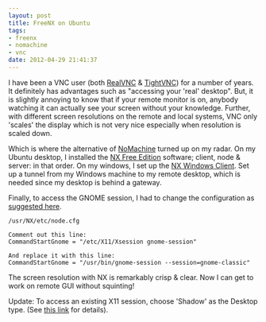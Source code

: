 ```yaml
---
layout: post
title: FreeNX on Ubuntu
tags: 
- freenx
- nomachine
- vnc
date: 2012-04-29 21:41:37
---
```


I have been a VNC user (both [RealVNC](http://www.realvnc.com) & [TightVNC](http://www.tightvnc.com/)) for a number of years. It definitely has advantages such as "accessing your 'real' desktop". But, it is slightly annoying to know that if your remote monitor is on, anybody watching it can actually see your screen without your knowledge. Further, with different screen resolutions on the remote and local systems, VNC only 'scales' the display which is not very nice especially when resolution is scaled down.

Which is where the alternative of [NoMachine](www.nomachine.com) turned up on my radar. On my Ubuntu desktop, I installed the [NX Free Edition](http://www.nomachine.com/select-package.php?os=linux&id=1) software; client, node & server: in that order. On my windows, I set up the [NX Windows Client](http://www.nomachine.com/download-package.php?Prod_Id=3655). Set up a tunnel from my Windows machine to my remote desktop, which is needed since my desktop is behind a gateway. 

Finally, to access the GNOME session, I had to change the configuration as [suggested here](http://ubuntuforums.org/showpost.php?p=11586915&postcount=8).

    /usr/NX/etc/node.cfg

    Comment out this line:
    CommandStartGnome = "/etc/X11/Xsession gnome-session"

    And replace it with this line:
    CommandStartGnome = "/usr/bin/gnome-session --session=gnome-classic"

The screen resolution with NX is remarkably crisp & clear. Now I can get to work on remote GUI without squinting!

Update: To access an existing X11 session, choose 'Shadow' as the Desktop type. (See [this link](http://serverfault.com/a/44326/88592) for details).
